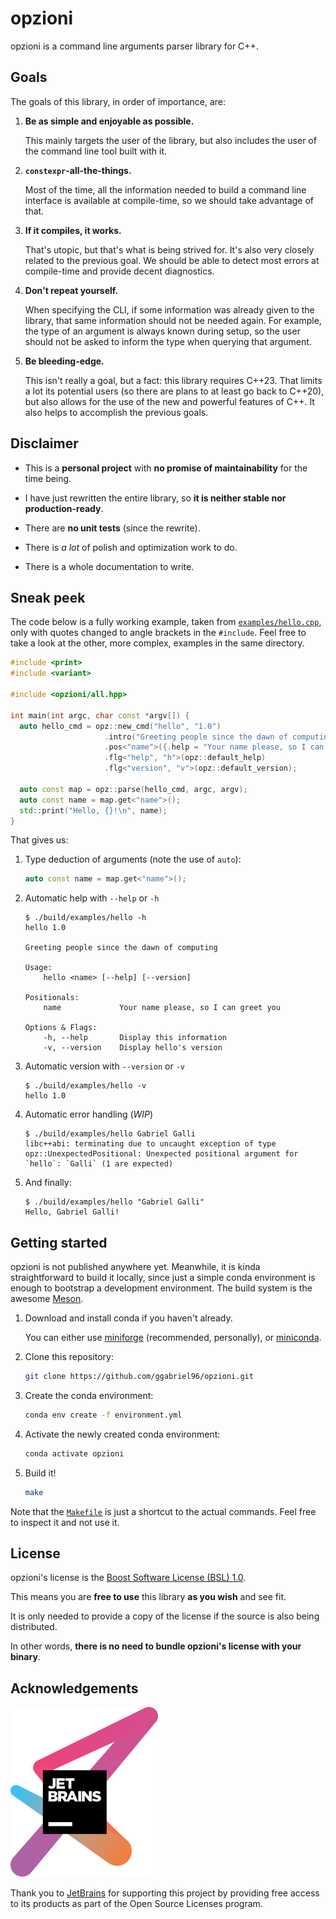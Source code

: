 # opzioni

opzioni is a command line arguments parser library for C++.

## Goals

The goals of this library, in order of importance, are:

1. **Be as simple and enjoyable as possible.**

    This mainly targets the user of the library, but also includes the user of the command line tool built with it.

1. **`constexpr`-all-the-things.**

    Most of the time, all the information needed to build a command line interface is available at compile-time, so we should take advantage of that.

1. **If it compiles, it works.**

    That's utopic, but that's what is being strived for.
    It's also very closely related to the previous goal.
    We should be able to detect most errors at compile-time and provide decent diagnostics.

1. **Don't repeat yourself.**

    When specifying the CLI, if some information was already given to the library, that same information should not be needed again.
    For example, the type of an argument is always known during setup, so the user should not be asked to inform the type when querying that argument.

1. **Be bleeding-edge.**

    This isn't really a goal, but a fact: this library requires C++23.
    That limits a lot its potential users (so there are plans to at least go back to C++20),
    but also allows for the use of the new and powerful features of C++.
    It also helps to accomplish the previous goals.

## Disclaimer

- This is a **personal project** with **no promise of maintainability** for the time being.

- I have just rewritten the entire library, so **it is neither stable nor production-ready**.

- There are **no unit tests** (since the rewrite).

- There is *a lot* of polish and optimization work to do.

- There is a whole documentation to write.

## Sneak peek

The code below is a fully working example, taken from [`examples/hello.cpp`](examples/hello.cpp),
only with quotes changed to angle brackets in the `#include`.
Feel free to take a look at the other, more complex, examples in the same directory.

```cpp
#include <print>
#include <variant>

#include <opzioni/all.hpp>

int main(int argc, char const *argv[]) {
  auto hello_cmd = opz::new_cmd("hello", "1.0")
                     .intro("Greeting people since the dawn of computing")
                     .pos<"name">({.help = "Your name please, so I can greet you"})
                     .flg<"help", "h">(opz::default_help)
                     .flg<"version", "v">(opz::default_version);

  auto const map = opz::parse(hello_cmd, argc, argv);
  auto const name = map.get<"name">();
  std::print("Hello, {}!\n", name);
}
```

That gives us:

1. Type deduction of arguments (note the use of `auto`):

    ```cpp
    auto const name = map.get<"name">();
    ```

1. Automatic help with `--help` or `-h`

    ```
    $ ./build/examples/hello -h
    hello 1.0

    Greeting people since the dawn of computing

    Usage:
        hello <name> [--help] [--version]
    
    Positionals:
        name             Your name please, so I can greet you

    Options & Flags:
        -h, --help       Display this information
        -v, --version    Display hello's version
    ```

1. Automatic version with `--version` or `-v`

    ```
    $ ./build/examples/hello -v
    hello 1.0
    ```

1. Automatic error handling (_WIP_)

    ```
    $ ./build/examples/hello Gabriel Galli
    libc++abi: terminating due to uncaught exception of type opz::UnexpectedPositional: Unexpected positional argument for `hello`: `Galli` (1 are expected)
    ```

1. And finally:

    ```
    $ ./build/examples/hello "Gabriel Galli"
    Hello, Gabriel Galli!
    ```

## Getting started

opzioni is not published anywhere yet.
Meanwhile, it is kinda straightforward to build it locally, since just a simple conda environment is enough to bootstrap a development environment.
The build system is the awesome [Meson](https://mesonbuild.com/).

1. Download and install conda if you haven't already.

    You can either use [miniforge](https://conda-forge.org) (recommended, personally),
    or [miniconda](https://www.anaconda.com/docs/getting-started/miniconda/main).

1. Clone this repository:

    ```sh
    git clone https://github.com/ggabriel96/opzioni.git
    ```

1. Create the conda environment:

    ```sh
    conda env create -f environment.yml
    ```

1. Activate the newly created conda environment:

    ```sh
    conda activate opzioni
    ```

1. Build it!

    ```sh
    make
    ```

Note that the [`Makefile`](Makefile) is just a shortcut to the actual commands.
Feel free to inspect it and not use it.

## License

opzioni's license is the [Boost Software License (BSL) 1.0](LICENSE).

This means you are **free to use** this library **as you wish** and see fit.

It is only needed to provide a copy of the license if the source is also being distributed.

In other words, **there is no need to bundle opzioni's license with your binary**.

## Acknowledgements

[![](docs/src/assets/images/jetbrains-variant-3.svg)](https://www.jetbrains.com/?from=opzioni)

Thank you to [JetBrains](https://www.jetbrains.com/?from=opzioni) for supporting this project by providing free access to its products as part of the Open Source Licenses program.
